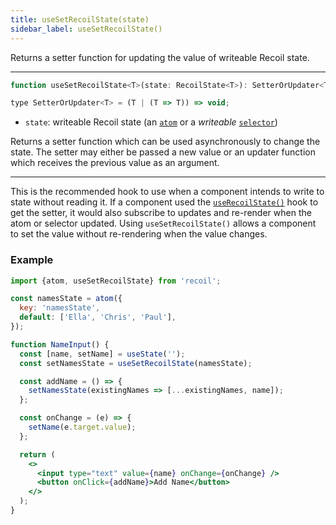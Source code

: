 ```yaml
---
title: useSetRecoilState(state)
sidebar_label: useSetRecoilState()
---
```


Returns a setter function for updating the value of writeable Recoil state.

---

```jsx
function useSetRecoilState<T>(state: RecoilState<T>): SetterOrUpdater<T>;

type SetterOrUpdater<T> = (T | (T => T)) => void;
```

- `state`: writeable Recoil state (an [`atom`](/docs/api-reference/core/atom) or a _writeable_ [`selector`](/docs/api-reference/core/selector))

Returns a setter function which can be used asynchronously to change the state.  The setter may either be passed a new value or an updater function which receives the previous value as an argument.

---

This is the recommended hook to use when a component intends to write to state without reading it. If a component used the [`useRecoilState()`](/docs/api-reference/core/useRecoilState) hook to get the setter, it would also subscribe to updates and re-render when the atom or selector updated. Using `useSetRecoilState()` allows a component to set the value without re-rendering when the value changes.

### Example

```jsx
import {atom, useSetRecoilState} from 'recoil';

const namesState = atom({
  key: 'namesState',
  default: ['Ella', 'Chris', 'Paul'],
});

function NameInput() {
  const [name, setName] = useState('');
  const setNamesState = useSetRecoilState(namesState);

  const addName = () => {
    setNamesState(existingNames => [...existingNames, name]);
  };

  const onChange = (e) => {
    setName(e.target.value);
  };

  return (
    <>
      <input type="text" value={name} onChange={onChange} />
      <button onClick={addName}>Add Name</button>
    </>
  );
}
```
